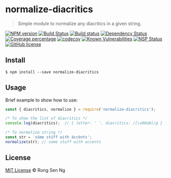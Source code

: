 # normalize-diacritics

> Simple module to normalize any diacritics in a given string. 

[![NPM version][npm-image]][npm-url]
[![Build Status][travis-image]][travis-url]
[![Build status][appveyor-image]][appveyor-url]
[![Dependency Status][daviddm-image]][daviddm-url]
[![Coverage percentage][coveralls-image]][coveralls-url]
[![codecov][codecov-image]][codecov-url]
[![Known Vulnerabilities][snyk-image]][snyk-url]
[![NSP Status][nsp-image]][nsp-url]
[![GitHub license][license-image]][license-url]

<!--[![Greenkeeper badge][greenkeeper-image]][greenkeeper-url]-->

## Install

```
$ npm install --save normalize-diacritics
```

## Usage

Brief example to show how to use:

```js
const { diacritics, normalize } = require('normalize-diacritics');

/* To show the list of diacritics */
console.log(diacritics);  // { letter: ' ', diacritics: /[\u00a0]/g } ...

/* To normalize string */
const str = 'söme stüff with áccènts';
normalize(str); // some stuff with accents
```

## License

[MIT License](http://motss.mit-license.org/) © Rong Sen Ng


[npm-image]: https://badge.fury.io/js/normalize-diacritics.svg
[npm-url]: https://npmjs.org/package/normalize-diacritics
[travis-image]: https://travis-ci.org/motss/normalize-diacritics.svg?branch=master
[travis-url]: https://travis-ci.org/motss/normalize-diacritics
[appveyor-image]: https://ci.appveyor.com/api/projects/status/g3n1hhl18w3crcrb/branch/master?svg=true
[appveyor-url]: https://ci.appveyor.com/project/motss/normalize-diacritics/branch/master
[daviddm-image]: https://david-dm.org/motss/normalize-diacritics.svg?theme=shields.io
[daviddm-url]: https://david-dm.org/motss/normalize-diacritics
[coveralls-image]: https://coveralls.io/repos/github/motss/normalize-diacritics/badge.svg?branch=master
[coveralls-url]: https://coveralls.io/github/motss/normalize-diacritics?branch=master
[snyk-image]: https://snyk.io/test/github/motss/normalize-diacritics/badge.svg
[snyk-url]: https://snyk.io/test/github/motss/normalize-diacritics
[codecov-image]: https://codecov.io/gh/motss/normalize-diacritics/branch/master/graph/badge.svg
[codecov-url]: https://codecov.io/gh/motss/normalize-diacritics
[license-image]: https://img.shields.io/badge/license-MIT-blue.svg
[license-url]: https://motss.mit-license.org/
[nsp-image]: https://nodesecurity.io/orgs/motss/projects/02e1b52b-3dc8-4fcf-aa91-8676541b4348/badge
[nsp-url]: https://nodesecurity.io/orgs/motss/projects/02e1b52b-3dc8-4fcf-aa91-8676541b4348

<!--[greenkeeper-image]: https://badges.greenkeeper.io/motss/normalize-diacritics.svg-->
<!--[greenkeeper-url]: https://greenkeeper.io/-->
